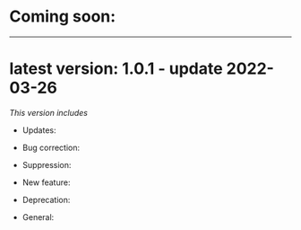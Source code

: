 #  **Coming soon**:


--------------------------------------------------------------------------------

# **latest version**: 1.0.1 - update 2022-03-26

*This version includes*

* Updates:

* Bug correction:

* Suppression:

* New feature:

* Deprecation:

* General:
